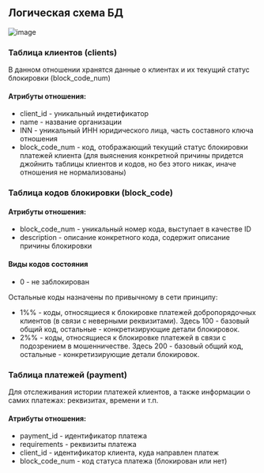 ## Логическая схема БД
![image](https://github.com/user-attachments/assets/bcede6b2-2694-4694-a4fb-07e07bbb32db)

### Таблица клиентов (clients)
В данном отношении хранятся данные о клиентах и их текущий статус блокировки (block_code_num)
#### Атрибуты отношения:
-	client_id - уникальный индетификатор
-	name - название организации
-	INN - уникальный ИНН юридического лица, часть составного ключа отношения
-	block_code_num - код, отображающий текущий статус блокировки платежей клиента (для выяснения конкретной причины придется джойнить таблицы клиентов и кодов, но без этого никак, иначе отношения не нормализованы)

### Таблица кодов блокировки (block_code)
#### Атрибуты отношения:
-	block_code_num - уникальный номер кода, выступает в качестве ID
-	description - описание конкретного кода, содержит описание причины блокировки
#### Виды кодов состояния
- 0 - не заблокирован

Остальные коды назначены по привычному в сети принципу:
-	1%% - коды, относящиеся к блокировке платежей добропорядочных клиентов (в связи с неверными реквизитами). Здесь 100 - базовый общий код, остальные - конкретизирующие детали блокировок.
-	2%% - коды, относящиеся к блокировке платежей в связи с подозрением в мошенничестве. Здесь 200 - базовый общий код, остальные - конкретизирующие детали блокировок.

### Таблица платежей (payment)
Для отслеживания истории платежей клиентов, а также информации о самих платежах: реквизитах, времени и т.п.
#### Атрибуты отношения:
-	payment_id - идентификатор платежа
-	requirements - реквизиты платежа
-	client_id - идентификатор клиента, куда направлен платеж
-	block_code_num - код статуса платежа (блокирован или нет)

